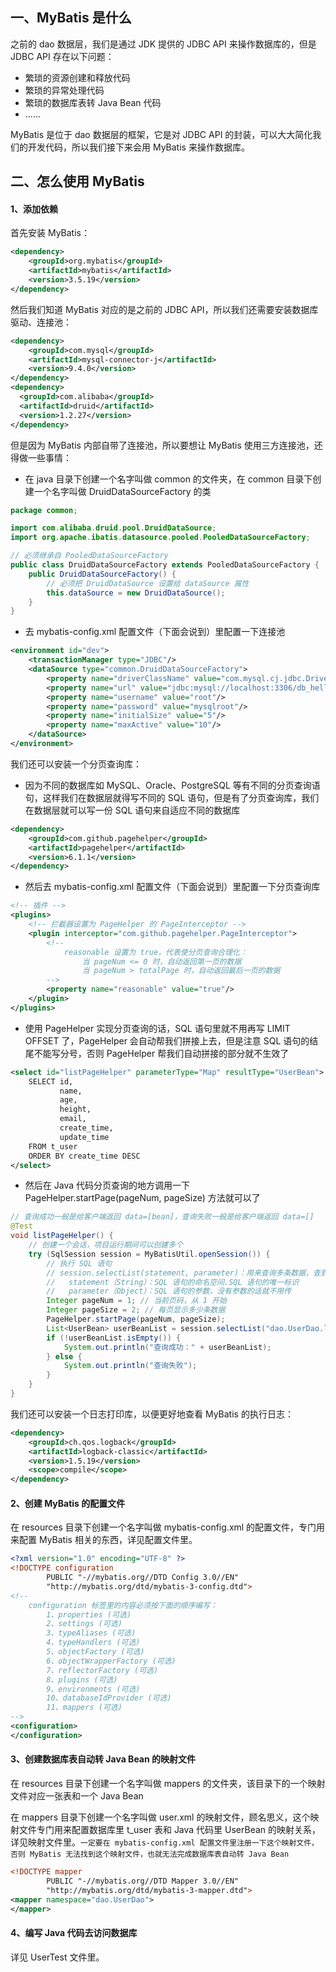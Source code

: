 ## 一、MyBatis 是什么

之前的 dao 数据层，我们是通过 JDK 提供的 JDBC API 来操作数据库的，但是 JDBC API 存在以下问题：

* 繁琐的资源创建和释放代码
* 繁琐的异常处理代码
* 繁琐的数据库表转 Java Bean 代码
* ......

MyBatis 是位于 dao 数据层的框架，它是对 JDBC API 的封装，可以大大简化我们的开发代码，所以我们接下来会用 MyBatis 来操作数据库。

## 二、怎么使用 MyBatis

#### 1、添加依赖

首先安装 MyBatis：

```XML
<dependency>
    <groupId>org.mybatis</groupId>
    <artifactId>mybatis</artifactId>
    <version>3.5.19</version>
</dependency>
```

然后我们知道 MyBatis 对应的是之前的 JDBC API，所以我们还需要安装数据库驱动、连接池：

```XML
<dependency>
    <groupId>com.mysql</groupId>
    <artifactId>mysql-connector-j</artifactId>
    <version>9.4.0</version>
</dependency>
<dependency>
  <groupId>com.alibaba</groupId>
  <artifactId>druid</artifactId>
  <version>1.2.27</version>
</dependency>
```

但是因为 MyBatis 内部自带了连接池，所以要想让 MyBatis 使用三方连接池，还得做一些事情：

* 在 java 目录下创建一个名字叫做 common 的文件夹，在 common 目录下创建一个名字叫做 DruidDataSourceFactory 的类

```Java
package common;

import com.alibaba.druid.pool.DruidDataSource;
import org.apache.ibatis.datasource.pooled.PooledDataSourceFactory;

// 必须继承自 PooledDataSourceFactory
public class DruidDataSourceFactory extends PooledDataSourceFactory {
    public DruidDataSourceFactory() {
        // 必须把 DruidDataSource 设置给 dataSource 属性
        this.dataSource = new DruidDataSource();
    }
}
```

* 去 mybatis-config.xml 配置文件（下面会说到）里配置一下连接池

```XML
<environment id="dev">
    <transactionManager type="JDBC"/>
    <dataSource type="common.DruidDataSourceFactory">
        <property name="driverClassName" value="com.mysql.cj.jdbc.Driver"/>
        <property name="url" value="jdbc:mysql://localhost:3306/db_hello_mysql?serverTimezone=UTC"/>
        <property name="username" value="root"/>
        <property name="password" value="mysqlroot"/>
        <property name="initialSize" value="5"/>
        <property name="maxActive" value="10"/>
    </dataSource>
</environment>
```

我们还可以安装一个分页查询库：

* 因为不同的数据库如 MySQL、Oracle、PostgreSQL 等有不同的分页查询语句，这样我们在数据层就得写不同的 SQL 语句，但是有了分页查询库，我们在数据层就可以写一份 SQL 语句来自适应不同的数据库

```XML
<dependency>
    <groupId>com.github.pagehelper</groupId>
    <artifactId>pagehelper</artifactId>
    <version>6.1.1</version>
</dependency>
```

* 然后去 mybatis-config.xml 配置文件（下面会说到）里配置一下分页查询库

```XML
<!-- 插件 -->
<plugins>
    <!-- 拦截器设置为 PageHelper 的 PageInterceptor -->
    <plugin interceptor="com.github.pagehelper.PageInterceptor">
        <!--
            reasonable 设置为 true，代表使分页查询合理化：
                当 pageNum <= 0 时，自动返回第一页的数据
                当 pageNum > totalPage 时，自动返回最后一页的数据
        -->
        <property name="reasonable" value="true"/>
    </plugin>
</plugins>
```

* 使用 PageHelper 实现分页查询的话，SQL 语句里就不用再写 LIMIT OFFSET 了，PageHelper 会自动帮我们拼接上去，但是注意 SQL 语句的结尾不能写分号，否则 PageHelper 帮我们自动拼接的部分就不生效了

```XML
<select id="listPageHelper" parameterType="Map" resultType="UserBean">
    SELECT id,
           name,
           age,
           height,
           email,
           create_time,
           update_time
    FROM t_user
    ORDER BY create_time DESC
</select>
```

* 然后在 Java 代码分页查询的地方调用一下 PageHelper.startPage(pageNum, pageSize) 方法就可以了

```JAVA
// 查询成功一般是给客户端返回 data=[bean]，查询失败一般是给客户端返回 data=[]
@Test
void listPageHelper() {
    // 创建一个会话，项目运行期间可以创建多个
    try (SqlSession session = MyBatisUtil.openSession()) {
        // 执行 SQL 语句
        // session.selectList(statement, parameter)：用来查询多条数据，查到则返回 [bean]，查不到则返回 []
        //   statement（String）：SQL 语句的命名空间.SQL 语句的唯一标识
        //   parameter（Object）：SQL 语句的参数，没有参数的话就不用传
        Integer pageNum = 1; // 当前页码，从 1 开始
        Integer pageSize = 2; // 每页显示多少条数据
        PageHelper.startPage(pageNum, pageSize);
        List<UserBean> userBeanList = session.selectList("dao.UserDao.listPageHelper");
        if (!userBeanList.isEmpty()) {
            System.out.println("查询成功：" + userBeanList);
        } else {
            System.out.println("查询失败");
        }
    }
}
```

我们还可以安装一个日志打印库，以便更好地查看 MyBatis 的执行日志：

```XML
<dependency>
    <groupId>ch.qos.logback</groupId>
    <artifactId>logback-classic</artifactId>
    <version>1.5.19</version>
    <scope>compile</scope>
</dependency>
```

#### 2、创建 MyBatis 的配置文件

在 resources 目录下创建一个名字叫做 mybatis-config.xml 的配置文件，专门用来配置 MyBatis 相关的东西，详见配置文件里。

```XML
<?xml version="1.0" encoding="UTF-8" ?>
<!DOCTYPE configuration
        PUBLIC "-//mybatis.org//DTD Config 3.0//EN"
        "http://mybatis.org/dtd/mybatis-3-config.dtd">
<!--
    configuration 标签里的内容必须按下面的顺序编写：
        1、properties (可选)
        2、settings (可选)
        3、typeAliases (可选)
        4、typeHandlers (可选)
        5、objectFactory (可选)
        6、objectWrapperFactory (可选)
        7、reflectorFactory (可选)
        8、plugins (可选)
        9、environments (可选)
        10、databaseIdProvider (可选)
        11、mappers (可选)
-->
<configuration>
</configuration>
```

#### 3、创建数据库表自动转 Java Bean 的映射文件

在 resources 目录下创建一个名字叫做 mappers 的文件夹，该目录下的一个映射文件对应一张表和一个 Java Bean

在 mappers 目录下创建一个名字叫做 user.xml 的映射文件，顾名思义，这个映射文件专门用来配置数据库里 t_user 表和 Java 代码里 UserBean 的映射关系，详见映射文件里。`一定要在 mybatis-config.xml 配置文件里注册一下这个映射文件，否则 MyBatis 无法找到这个映射文件，也就无法完成数据库表自动转 Java Bean`

```XML
<!DOCTYPE mapper
        PUBLIC "-//mybatis.org//DTD Mapper 3.0//EN"
        "http://mybatis.org/dtd/mybatis-3-mapper.dtd">
<mapper namespace="dao.UserDao">
</mapper>
```

#### 4、编写 Java 代码去访问数据库

详见 UserTest 文件里。
